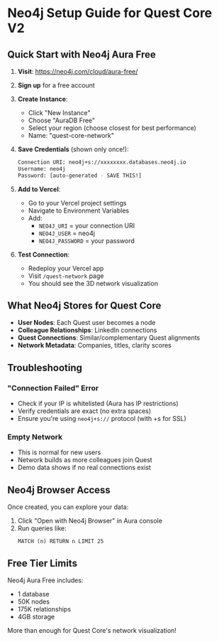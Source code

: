 # Neo4j Setup Guide for Quest Core V2

## Quick Start with Neo4j Aura Free

1. **Visit**: https://neo4j.com/cloud/aura-free/
2. **Sign up** for a free account
3. **Create Instance**:
   - Click "New Instance"
   - Choose "AuraDB Free"
   - Select your region (choose closest for best performance)
   - Name: "quest-core-network"

4. **Save Credentials** (shown only once!):

   ```bash
   Connection URI: neo4j+s://xxxxxxxx.databases.neo4j.io
   Username: neo4j
   Password: [auto-generated - SAVE THIS!]
   ```

5. **Add to Vercel**:
   - Go to your Vercel project settings
   - Navigate to Environment Variables
   - Add:
     - `NEO4J_URI` = your connection URI
     - `NEO4J_USER` = neo4j
     - `NEO4J_PASSWORD` = your password

6. **Test Connection**:
   - Redeploy your Vercel app
   - Visit `/quest-network` page
   - You should see the 3D network visualization

## What Neo4j Stores for Quest Core

- **User Nodes**: Each Quest user becomes a node
- **Colleague Relationships**: LinkedIn connections
- **Quest Connections**: Similar/complementary Quest alignments
- **Network Metadata**: Companies, titles, clarity scores

## Troubleshooting

### "Connection Failed" Error

- Check if your IP is whitelisted (Aura has IP restrictions)
- Verify credentials are exact (no extra spaces)
- Ensure you're using `neo4j+s://` protocol (with +s for SSL)

### Empty Network

- This is normal for new users
- Network builds as more colleagues join Quest
- Demo data shows if no real connections exist

## Neo4j Browser Access

Once created, you can explore your data:

1. Click "Open with Neo4j Browser" in Aura console
2. Run queries like:
   ```cypher
   MATCH (n) RETURN n LIMIT 25
   ```

## Free Tier Limits

Neo4j Aura Free includes:

- 1 database
- 50K nodes
- 175K relationships
- 4GB storage

More than enough for Quest Core's network visualization!
